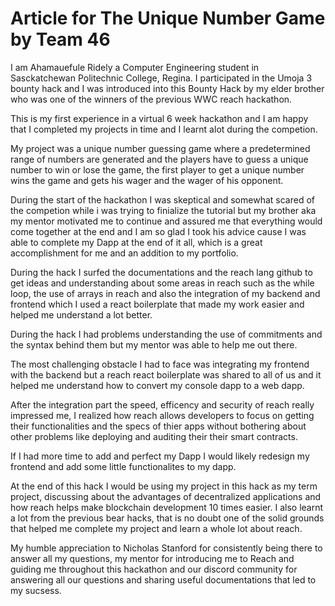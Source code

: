 # Article for The Unique Number Game by Team 46
I am Ahamauefule Ridely a Computer Engineering student in Sasckatchewan Politechnic College, Regina. I participated in the Umoja 3 bounty hack and I was introduced into this Bounty Hack by my elder brother who was one of the winners of the previous WWC reach hackathon. 

This is my first experience in a virtual 6 week hackathon and I am happy that I completed my projects in time and I learnt alot during the competion.

My project was a unique number guessing game where a predetermined range of numbers are generated and the players have to guess a unique number to  win or lose the game, the first player to get a unique number wins the game and gets his wager and the wager of his opponent.

During the start of the hackathon I was skeptical and somewhat scared of the competion while i was trying to finialize the tutorial but my brother aka my mentor motivated me to continue and assured me that everything would come together at the end and I am so glad I took his advice cause I was able to complete my Dapp at the end of it all, which is a great accomplishment for me and an addition to my portfolio.

During the hack I surfed the documentations and the reach lang github to get ideas and understanding about some areas in reach such as the while loop, the use of arrays in reach and also the integration of my backend and frontend which I used a react boilerplate that made my work easier and helped me understand a lot better.

During the hack I had problems understanding the use of commitments and the syntax behind them but my mentor was able to help me out there.

The most challenging obstacle I had to face was integrating my frontend with the backend but a reach react boilerplate was shared to all of us and it helped  me understand how to convert my console dapp to a web dapp.

After the integration part the speed, efficency and security of reach really impressed me, I realized how reach allows developers  to focus on getting their functionalities and the specs of thier  apps without bothering about other problems like deploying and auditing their their smart contracts.

If I had more time to add and perfect my Dapp I would likely redesign my frontend and add some little functionalites to my dapp.

At the end of this hack I would be using my project in this hack as my term project, discussing about the advantages of decentralized applications and  how reach helps make blockchain development 10 times easier.
I also learnt a lot from  the previous bear hacks, that is no doubt one of the solid grounds that helped me complete my project and learn a whole lot about reach.

My humble appreciation to Nicholas Stanford for consistently being there to answer all my questions, my mentor for introducing  me to Reach and guiding me throughout this hackathon and our  discord community for answering all our questions and sharing useful documentations that led to my sucsess.